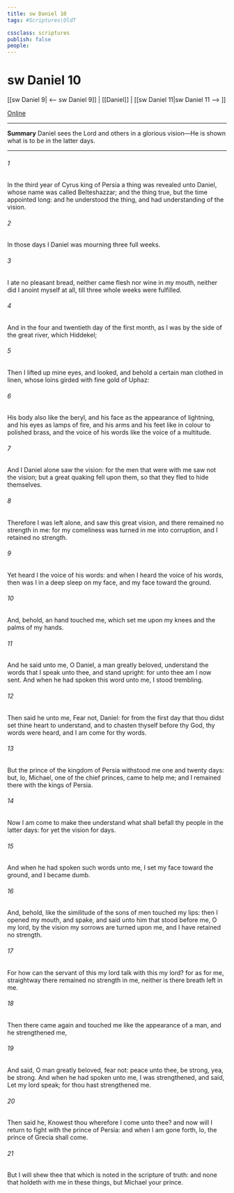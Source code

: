 ```yaml
---
title: sw Daniel 10
tags: #Scriptures\OldT

cssclass: scriptures
publish: false
people:
---
```


# sw Daniel 10
[[sw Daniel 9| <-- sw Daniel 9]] | [[Daniel]] | [[sw Daniel 11|sw Daniel 11 --> ]]

[Online](https://churchofjesuschrist.org/study/scriptures/ot/dan/10?lang=eng)

---
__Summary__
Daniel sees the Lord and others in a glorious vision—He is shown what is to be in the latter days.

---
###### 1 
In the third year of Cyrus king of Persia a thing was revealed unto Daniel, whose name was called Belteshazzar; and the thing  true, but the time appointed  long: and he understood the thing, and had understanding of the vision.

###### 2 
In those days I Daniel was mourning three full weeks.

###### 3 
I ate no pleasant bread, neither came flesh nor wine in my mouth, neither did I anoint myself at all, till three whole weeks were fulfilled.

###### 4 
And in the four and twentieth day of the first month, as I was by the side of the great river, which  Hiddekel;

###### 5 
Then I lifted up mine eyes, and looked, and behold a certain man clothed in linen, whose loins  girded with fine gold of Uphaz:

###### 6 
His body also  like the beryl, and his face as the appearance of lightning, and his eyes as lamps of fire, and his arms and his feet like in colour to polished brass, and the voice of his words like the voice of a multitude.

###### 7 
And I Daniel alone saw the vision: for the men that were with me saw not the vision; but a great quaking fell upon them, so that they fled to hide themselves.

###### 8 
Therefore I was left alone, and saw this great vision, and there remained no strength in me: for my comeliness was turned in me into corruption, and I retained no strength.

###### 9 
Yet heard I the voice of his words: and when I heard the voice of his words, then was I in a deep sleep on my face, and my face toward the ground.

###### 10 
And, behold, an hand touched me, which set me upon my knees and  the palms of my hands.

###### 11 
And he said unto me, O Daniel, a man greatly beloved, understand the words that I speak unto thee, and stand upright: for unto thee am I now sent. And when he had spoken this word unto me, I stood trembling.

###### 12 
Then said he unto me, Fear not, Daniel: for from the first day that thou didst set thine heart to understand, and to chasten thyself before thy God, thy words were heard, and I am come for thy words.

###### 13 
But the prince of the kingdom of Persia withstood me one and twenty days: but, lo, Michael, one of the chief princes, came to help me; and I remained there with the kings of Persia.

###### 14 
Now I am come to make thee understand what shall befall thy people in the latter days: for yet the vision  for  days.

###### 15 
And when he had spoken such words unto me, I set my face toward the ground, and I became dumb.

###### 16 
And, behold,  like the similitude of the sons of men touched my lips: then I opened my mouth, and spake, and said unto him that stood before me, O my lord, by the vision my sorrows are turned upon me, and I have retained no strength.

###### 17 
For how can the servant of this my lord talk with this my lord? for as for me, straightway there remained no strength in me, neither is there breath left in me.

###### 18 
Then there came again and touched me  like the appearance of a man, and he strengthened me,

###### 19 
And said, O man greatly beloved, fear not: peace  unto thee, be strong, yea, be strong. And when he had spoken unto me, I was strengthened, and said, Let my lord speak; for thou hast strengthened me.

###### 20 
Then said he, Knowest thou wherefore I come unto thee? and now will I return to fight with the prince of Persia: and when I am gone forth, lo, the prince of Grecia shall come.

###### 21 
But I will shew thee that which is noted in the scripture of truth: and  none that holdeth with me in these things, but Michael your prince.

